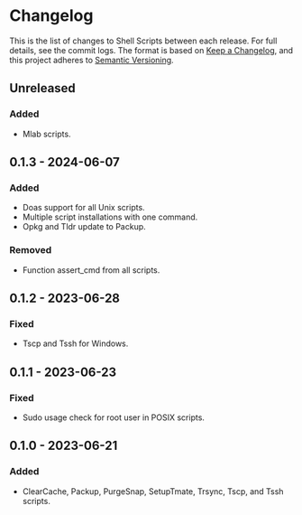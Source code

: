 # Changelog

This is the list of changes to Shell Scripts between each release. For full
details, see the commit logs. The format is based on
[Keep a Changelog](https://keepachangelog.com/en/1.0.0/), and this project
adheres to [Semantic Versioning](https://semver.org/spec/v2.0.0.html).

## Unreleased

### Added

- Mlab scripts.

## 0.1.3 - 2024-06-07

### Added

- Doas support for all Unix scripts.
- Multiple script installations with one command.
- Opkg and Tldr update to Packup.

### Removed

- Function assert_cmd from all scripts.

## 0.1.2 - 2023-06-28

### Fixed

- Tscp and Tssh for Windows.

## 0.1.1 - 2023-06-23

### Fixed

- Sudo usage check for root user in POSIX scripts.

## 0.1.0 - 2023-06-21

### Added

- ClearCache, Packup, PurgeSnap, SetupTmate, Trsync, Tscp, and Tssh scripts.
